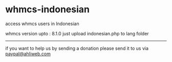 # whmcs-indonesian
access whmcs users in Indonesian

whmcs version upto : 8.1.0
just upload indonesian.php to lang folder

---
if you want to help us by sending a donation
please send it to us via paypal@ahliweb.com
